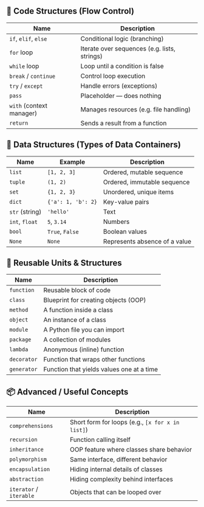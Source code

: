 ## 🧱 Code Structures (Flow Control)

| Name                     | Description                                  |
| ------------------------ | -------------------------------------------- |
| `if`, `elif`, `else`     | Conditional logic (branching)                |
| `for` loop               | Iterate over sequences (e.g. lists, strings) |
| `while` loop             | Loop until a condition is false              |
| `break` / `continue`     | Control loop execution                       |
| `try` / `except`         | Handle errors (exceptions)                   |
| `pass`                   | Placeholder — does nothing                   |
| `with` (context manager) | Manages resources (e.g. file handling)       |
| `return`                 | Sends a result from a function               |

## 🧫 Data Structures (Types of Data Containers)

| Name           | Example            | Description                   |
| -------------- | ------------------ | ----------------------------- |
| `list`         | `[1, 2, 3]`        | Ordered, mutable sequence     |
| `tuple`        | `(1, 2)`           | Ordered, immutable sequence   |
| `set`          | `{1, 2, 3}`        | Unordered, unique items       |
| `dict`         | `{'a': 1, 'b': 2}` | Key-value pairs               |
| `str` (string) | `'hello'`          | Text                          |
| `int`, `float` | `5`, `3.14`        | Numbers                       |
| `bool`         | `True`, `False`    | Boolean values                |
| `None`         | `None`             | Represents absence of a value |

## 🧰 Reusable Units & Structures

| Name        | Description                               |
| ----------- | ----------------------------------------- |
| `function`  | Reusable block of code                    |
| `class`     | Blueprint for creating objects (OOP)      |
| `method`    | A function inside a class                 |
| `object`    | An instance of a class                    |
| `module`    | A Python file you can import              |
| `package`   | A collection of modules                   |
| `lambda`    | Anonymous (inline) function               |
| `decorator` | Function that wraps other functions       |
| `generator` | Function that yields values one at a time |

## 📦 Advanced / Useful Concepts

| Name                    | Description                                      |
| ----------------------- | ------------------------------------------------ |
| `comprehensions`        | Short form for loops (e.g., `[x for x in list]`) |
| `recursion`             | Function calling itself                          |
| `inheritance`           | OOP feature where classes share behavior         |
| `polymorphism`          | Same interface, different behavior               |
| `encapsulation`         | Hiding internal details of classes               |
| `abstraction`           | Hiding complexity behind interfaces              |
| `iterator` / `iterable` | Objects that can be looped over                  |
